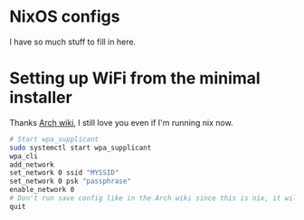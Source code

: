 # NixOS configs

I have so much stuff to fill in here.

# Setting up WiFi from the minimal installer

Thanks [Arch wiki](https://wiki.archlinux.org/title/Wpa_supplicant), I still love you even if I'm running nix now.

```bash
# Start wpa_supplicant
sudo systemctl start wpa_supplicant
wpa_cli
add_network
set_network 0 ssid "MYSSID"
set_network 0 psk "passphrase"
enable_network 0
# Don't run save config like in the Arch wiki since this is nix, it will still work for this session
quit
```
